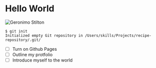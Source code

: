 # Hello World #
![Geronimo Stilton](https://media.discordapp.net/attachments/363490382832467989/1017602459209838623/unknown.png)
```
$ git init
Initialized empty Git repository in /Users/skills/Projects/recipe-repository/.git/
```
- [ ] Turn on Github Pages
- [ ] Outline my protfolio
- [ ] Introduce myself to the world
